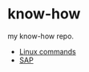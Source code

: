 # know-how
my know-how repo.

- [Linux commands](/matse/know-how/src/branch/main/linux)
- [SAP](/matse/know-how/src/branch/main/sap)